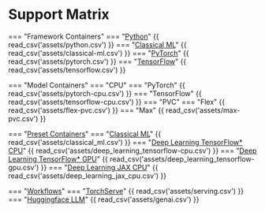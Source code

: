 # Support Matrix

=== "Framework Containers"
    === "[Python](https://hub.docker.com/r/intel/python)"
        {{ read_csv('assets/python.csv') }}
    === "[Classical ML](https://hub.docker.com/r/intel/intel-optimized-ml)"
        {{ read_csv('assets/classical-ml.csv') }}
    === "[PyTorch](https://hub.docker.com/r/intel/intel-optimized-pytorch)"
        {{ read_csv('assets/pytorch.csv') }}
    === "[TensorFlow](https://hub.docker.com/r/intel/intel-optimized-tensorflow)"
        {{ read_csv('assets/tensorflow.csv') }}

=== "Model Containers"
    === "CPU"
        === "PyTorch"
            {{ read_csv('assets/pytorch-cpu.csv') }}
        === "TensorFlow"
            {{ read_csv('assets/tensorflow-cpu.csv') }}
    === "PVC"
        === "Flex"
            {{ read_csv('assets/flex-pvc.csv') }}
        === "Max"
            {{ read_csv('assets/max-pvc.csv') }}

=== "[Preset Containers](https://github.com/intel/ai-containers/blob/main/preset/README.md)"
    === "[Classical ML](https://hub.docker.com/r/intel/classical-ml)"
        {{ read_csv('assets/classical_ml.csv') }}
    === "[Deep Learning TensorFlow* CPU](https://hub.docker.com/r/intel/deep-learning)"
        {{ read_csv('assets/deep_learning_tensorflow-cpu.csv') }}
    === "[Deep Learning TensorFlow* GPU](https://hub.docker.com/r/intel/deep-learning)"
        {{ read_csv('assets/deep_learning_tensorflow-gpu.csv') }}
    === "[Deep Learning JAX CPU](https://hub.docker.com/r/intel/deep-learning)"
        {{ read_csv('assets/deep_learning_jax_cpu.csv') }}

=== "[Workflows](https://hub.docker.com/r/intel/ai-workflows)"
    === "[TorchServe](https://github.com/intel/ai-containers/tree/main/workflows/charts/torchserve)"
        {{ read_csv('assets/serving.csv') }}
    === "[Huggingface LLM](https://github.com/intel/ai-containers/tree/main/workflows/charts/huggingface-llm)"
        {{ read_csv('assets/genai.csv') }}
